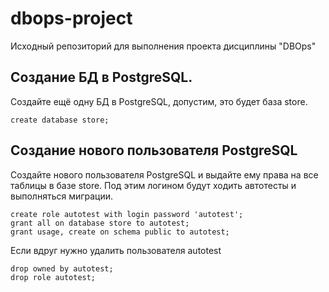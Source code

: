 # dbops-project
Исходный репозиторий для выполнения проекта дисциплины "DBOps"

## Создание БД в PostgreSQL.
Создайте ещё одну БД в PostgreSQL, допустим, это будет база store.

```postgresql
create database store;
```

## Создание нового пользователя PostgreSQL
Создайте нового пользователя PostgreSQL и выдайте ему права на все таблицы в базе store. Под этим логином будут ходить автотесты и выполняться миграции.

```postgresql
create role autotest with login password 'autotest';
grant all on database store to autotest;
grant usage, create on schema public to autotest;
```

Если вдруг нужно удалить пользователя autotest
```postgresql
drop owned by autotest;
drop role autotest;
```